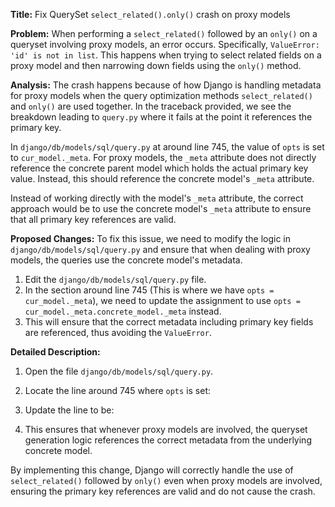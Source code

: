 **Title:** Fix QuerySet `select_related().only()` crash on proxy models

**Problem:** 
When performing a `select_related()` followed by an `only()` on a queryset involving proxy models, an error occurs. Specifically, `ValueError: 'id' is not in list`. This happens when trying to select related fields on a proxy model and then narrowing down fields using the `only()` method. 

**Analysis:**
The crash happens because of how Django is handling metadata for proxy models when the query optimization methods `select_related()` and `only()` are used together. In the traceback provided, we see the breakdown leading to `query.py` where it fails at the point it references the primary key. 

In `django/db/models/sql/query.py` at around line 745, the value of `opts` is set to `cur_model._meta`. For proxy models, the `_meta` attribute does not directly reference the concrete parent model which holds the actual primary key value. Instead, this should reference the concrete model's `_meta` attribute.

Instead of working directly with the model's `_meta` attribute, the correct approach would be to use the concrete model's `_meta` attribute to ensure that all primary key references are valid.

**Proposed Changes:**
To fix this issue, we need to modify the logic in `django/db/models/sql/query.py` and ensure that when dealing with proxy models, the queries use the concrete model's metadata.

1. Edit the `django/db/models/sql/query.py` file.
2. In the section around line 745 (This is where we have `opts = cur_model._meta`), we need to update the assignment to use `opts = cur_model._meta.concrete_model._meta` instead.
3. This will ensure that the correct metadata including primary key fields are referenced, thus avoiding the `ValueError`.

**Detailed Description:**

1. Open the file `django/db/models/sql/query.py`.
2. Locate the line around 745 where `opts` is set:
    
3. Update the line to be:
    
4. This ensures that whenever proxy models are involved, the queryset generation logic references the correct metadata from the underlying concrete model.

By implementing this change, Django will correctly handle the use of `select_related()` followed by `only()` even when proxy models are involved, ensuring the primary key references are valid and do not cause the crash.